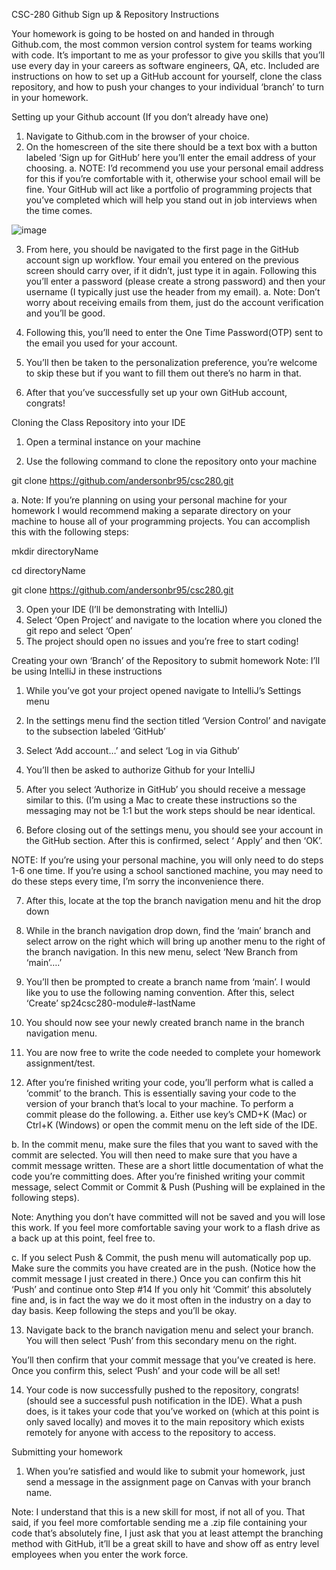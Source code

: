 CSC-280 Github Sign up & Repository Instructions

Your homework is going to be hosted on and handed in through Github.com, the most common version control system for teams working with code. It’s important to me as your professor to give you skills that you’ll use every day in your careers as software engineers, QA, etc. Included are instructions on how to set up a GitHub account for yourself, clone the class repository, and how to push your changes to your individual ‘branch’ to turn in your homework. 


Setting up your Github account (If you don’t already have one)

1.	Navigate to Github.com in the browser of your choice.
2.	On the homescreen of the site there should be a text box with a button labeled ‘Sign up for GitHub’ here you’ll enter the email address of your choosing. 
a.	NOTE: I’d recommend you use your personal email address for this if you’re comfortable with it, otherwise your school email will be fine. Your GitHub will act like a portfolio of programming projects that you’ve completed which will help you stand out in job interviews when the time comes.

 ![image](https://github.com/andersonbr95/csc280/assets/77687415/8c81daed-aa74-4203-b1ed-0d0d9124bf63)


3.	From here, you should be navigated to the first page in the GitHub account sign up workflow. Your email you entered on the previous screen should carry over, if it didn’t, just type it in again. Following this you’ll enter a password (please create a strong password) and then your username (I typically just use the header from my email).
a.	Note: Don’t worry about receiving emails from them, just do the account verification and you’ll be good.


 

4.	Following this, you’ll need to enter the One Time Password(OTP) sent to the email you used for your account. 

 

5.	You’ll then be taken to the personalization preference, you’re welcome to skip these but if you want to fill them out there’s no harm in that. 
 

6.	After that you’ve successfully set up your own GitHub account, congrats!


Cloning the Class Repository into your IDE

1.	Open a terminal instance on your machine 

2.	Use the following command to clone the repository onto your machine

git clone https://github.com/andersonbr95/csc280.git 

a.	Note: If you’re planning on using your personal machine for your homework I would recommend making a separate directory on your machine to house all of your programming projects. You can accomplish this with the following steps:

mkdir directoryName

cd directoryName

git clone https://github.com/andersonbr95/csc280.git


 
3.	Open your IDE (I’ll be demonstrating with IntelliJ)
4.	Select ‘Open Project’ and navigate to the location where you cloned the git repo and select ‘Open’
5.	The project should open no issues and you’re free to start coding!


Creating your own ‘Branch’ of the Repository to submit homework
Note: I’ll be using IntelliJ in these instructions

1.	While you’ve got your project opened navigate to IntelliJ’s Settings menu


2.	In the settings menu find the section titled ‘Version Control’ and navigate to the subsection labeled ‘GitHub’  

3.	Select ‘Add account…’ and select ‘Log in via Github’ 

4.	You’ll then be asked to authorize Github for your IntelliJ 
5.	After you select ‘Authorize in GitHub’ you should receive a message similar to this. (I’m using a Mac to create these instructions so the messaging may not be 1:1 but the work steps should be near identical. 

 
6.	Before closing out of the settings menu, you should see your account in the GitHub section. After this is confirmed, select ‘ Apply’ and then ‘OK’. 


NOTE: If you’re using your personal machine, you will only need to do steps 1-6 one time. If you’re using a school sanctioned machine, you may need to do these steps every time, I’m sorry the inconvenience there. 

7.	After this, locate at the top the branch navigation menu and hit the drop down  
8.	While in the branch navigation drop down, find the ‘main’ branch and select arrow on the right which will bring up another menu to the right of the branch navigation. In this new menu, select ‘New Branch from ‘main’….’
 

9.	You’ll then be prompted to create a branch name from ‘main’. I would like you to use the following naming convention. After this, select ‘Create’
sp24csc280-module#-lastName

 


10.	You should now see your newly created branch name in the branch navigation menu.

 

11.	You are now free to write the code needed to complete your homework assignment/test. 
12.	After you’re finished writing your code, you’ll perform what is called a ‘commit’ to the branch. This is essentially saving your code to the version of your branch that’s local to your machine. To perform a commit please do the following.
a.	Either use key’s CMD+K (Mac) or Ctrl+K (Windows) or open the commit menu on the left side of the IDE. 
 
b.	In the commit menu, make sure the files that you want to saved with the commit are selected. You will then need to make sure that you have a commit message written. These are a short little documentation of what the code you’re committing does. After you’re finished writing your commit message, select Commit or Commit & Push (Pushing will be explained in the following steps).

  

Note: Anything you don’t have committed will not be saved and you will lose this work. If you feel more comfortable saving your work to a flash drive as a back up at this point, feel free to. 

c.	If you select Push & Commit, the push menu will automatically pop up. Make sure the commits you have created are in the push. (Notice how the commit message I just created in there.) Once you can confirm this hit ‘Push’ and continue onto Step #14 
If you only hit ‘Commit’ this absolutely fine and, is in fact the way we do it most often in the industry on a day to day basis. Keep following the steps and you’ll be okay.

13.	Navigate back to the branch navigation menu and select your branch. You will then select ‘Push’ from this secondary menu on the right. 
 

You’ll then confirm that your commit message that you’ve created is here. Once you confirm this, select ‘Push’ and your code will be all set!

 

14.	Your code is now successfully pushed to the repository, congrats! (should see a successful push notification in the IDE). What a push does, is it takes your code that you’ve worked on (which at this point is only saved locally) and moves it to the main repository which exists remotely for anyone with access to the repository to access. 
 

Submitting your homework

1.	When you’re satisfied and would like to submit your homework, just send a message in the assignment page on Canvas with your branch name.

Note: I understand that this is a new skill for most, if not all of you. That said, if you feel more comfortable sending me a .zip file containing your code that’s absolutely fine, I just ask that you at least attempt the branching method with GitHub, it’ll be a great skill to have and show off as entry level employees when you enter the work force.
